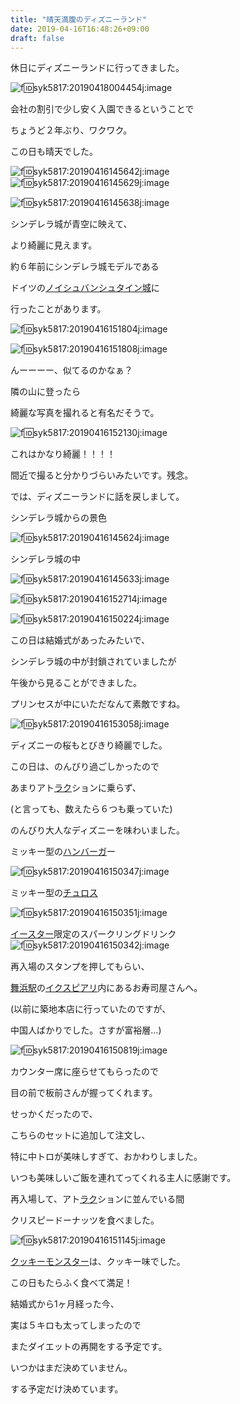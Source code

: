 ```yaml
---
title: "晴天満腹のディズニーランド"
date: 2019-04-16T16:48:26+09:00
draft: false
---
```


休日にディズニーランドに行ってきました。

![f:id:syk5817:20190418004454j:image](https://cdn-ak.f.st-hatena.com/images/fotolife/s/syk5817/20190418/20190418004454.jpg "f:id:syk5817:20190418004454j:image")

会社の割引で少し安く入園できるということで

ちょうど２年ぶり、ワクワク。

この日も晴天でした。

![f:id:syk5817:20190416145642j:image](https://cdn-ak.f.st-hatena.com/images/fotolife/s/syk5817/20190416/20190416145642.jpg "f:id:syk5817:20190416145642j:image")  
![f:id:syk5817:20190416145629j:image](https://cdn-ak.f.st-hatena.com/images/fotolife/s/syk5817/20190416/20190416145629.jpg "f:id:syk5817:20190416145629j:image")

![f:id:syk5817:20190416145638j:image](https://cdn-ak.f.st-hatena.com/images/fotolife/s/syk5817/20190416/20190416145638.jpg "f:id:syk5817:20190416145638j:image")

シンデレラ城が青空に映えて、

より綺麗に見えます。

約６年前にシンデレラ城モデルである

ドイツの[ノイシュバンシュタイン城](http://d.hatena.ne.jp/keyword/%A5%CE%A5%A4%A5%B7%A5%E5%A5%D0%A5%F3%A5%B7%A5%E5%A5%BF%A5%A4%A5%F3%BE%EB)に

行ったことがあります。

![f:id:syk5817:20190416151804j:image](https://cdn-ak.f.st-hatena.com/images/fotolife/s/syk5817/20190416/20190416151804.jpg "f:id:syk5817:20190416151804j:image")

![f:id:syk5817:20190416151808j:image](https://cdn-ak.f.st-hatena.com/images/fotolife/s/syk5817/20190416/20190416151808.jpg "f:id:syk5817:20190416151808j:image")

んーーーー、似てるのかなぁ？

隣の山に登ったら

綺麗な写真を撮れると有名だそうで。

![f:id:syk5817:20190416152130j:image](https://cdn-ak.f.st-hatena.com/images/fotolife/s/syk5817/20190416/20190416152130.jpg "f:id:syk5817:20190416152130j:image")

これはかなり綺麗！！！！

間近で撮ると分かりづらいみたいです。残念。

では、ディズニーランドに話を戻しまして。

シンデレラ城からの景色

![f:id:syk5817:20190416145624j:image](https://cdn-ak.f.st-hatena.com/images/fotolife/s/syk5817/20190416/20190416145624.jpg "f:id:syk5817:20190416145624j:image")

シンデレラ城の中

![f:id:syk5817:20190416145633j:image](https://cdn-ak.f.st-hatena.com/images/fotolife/s/syk5817/20190416/20190416145633.jpg "f:id:syk5817:20190416145633j:image")

![f:id:syk5817:20190416152714j:image](https://cdn-ak.f.st-hatena.com/images/fotolife/s/syk5817/20190416/20190416152714.jpg "f:id:syk5817:20190416152714j:image")

![f:id:syk5817:20190416150224j:image](https://cdn-ak.f.st-hatena.com/images/fotolife/s/syk5817/20190416/20190416150224.jpg "f:id:syk5817:20190416150224j:image")

この日は結婚式があったみたいで、

シンデレラ城の中が封鎖されていましたが

午後から見ることができました。

プリンセスが中にいただなんて素敵ですね。

![f:id:syk5817:20190416153058j:image](https://cdn-ak.f.st-hatena.com/images/fotolife/s/syk5817/20190416/20190416153058.jpg "f:id:syk5817:20190416153058j:image")

ディズニーの桜もとびきり綺麗でした。

この日は、のんびり過ごしかったので

あまりアト[ラク](http://d.hatena.ne.jp/keyword/%A5%E9%A5%AF)ションに乗らず、

(と言っても、数えたら６つも乗っていた)

のんびり大人なディズニーを味わいました。

ミッキー型の[ハンバーガ](http://d.hatena.ne.jp/keyword/%A5%CF%A5%F3%A5%D0%A1%BC%A5%AC)ー

![f:id:syk5817:20190416150347j:image](https://cdn-ak.f.st-hatena.com/images/fotolife/s/syk5817/20190416/20190416150347.jpg "f:id:syk5817:20190416150347j:image")

ミッキー型の[チュロス](http://d.hatena.ne.jp/keyword/%A5%C1%A5%E5%A5%ED%A5%B9)

![f:id:syk5817:20190416150351j:image](https://cdn-ak.f.st-hatena.com/images/fotolife/s/syk5817/20190416/20190416150351.jpg "f:id:syk5817:20190416150351j:image")

[イースター](http://d.hatena.ne.jp/keyword/%A5%A4%A1%BC%A5%B9%A5%BF%A1%BC)限定のスパークリングドリンク  
![f:id:syk5817:20190416150342j:image](https://cdn-ak.f.st-hatena.com/images/fotolife/s/syk5817/20190416/20190416150342.jpg "f:id:syk5817:20190416150342j:image")

再入場のスタンプを押してもらい、

[舞浜駅](http://d.hatena.ne.jp/keyword/%C9%F1%C9%CD%B1%D8)の[イクスピアリ](http://d.hatena.ne.jp/keyword/%A5%A4%A5%AF%A5%B9%A5%D4%A5%A2%A5%EA)内にあるお寿司屋さんへ。

(以前に築地本店に行っていたのですが、

中国人ばかりでした。さすが富裕層…)

![f:id:syk5817:20190416150819j:image](https://cdn-ak.f.st-hatena.com/images/fotolife/s/syk5817/20190416/20190416150819.jpg "f:id:syk5817:20190416150819j:image")

カウンター席に座らせてもらったので

目の前で板前さんが握ってくれます。

せっかくだったので、

こちらのセットに追加して注文し、

特に中トロが美味しすぎて、おかわりしました。

いつも美味しいご飯を連れてってくれる主人に感謝です。

再入場して、アト[ラク](http://d.hatena.ne.jp/keyword/%A5%E9%A5%AF)ションに並んでいる間

クリスピードーナッツを食べました。

![f:id:syk5817:20190416151145j:image](https://cdn-ak.f.st-hatena.com/images/fotolife/s/syk5817/20190416/20190416151145.jpg "f:id:syk5817:20190416151145j:image")

[クッキーモンスター](http://d.hatena.ne.jp/keyword/%A5%AF%A5%C3%A5%AD%A1%BC%A5%E2%A5%F3%A5%B9%A5%BF%A1%BC)は、クッキー味でした。

この日もたらふく食べて満足！

結婚式から1ヶ月経った今、

実は５キロも太ってしまったので

またダイエットの再開をする予定です。

いつかはまだ決めていません。

する予定だけ決めています。


